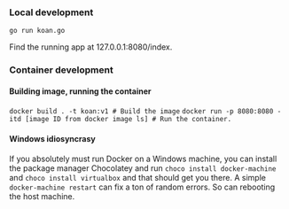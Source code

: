 ### Local development

``go run koan.go``

Find the running app at 127.0.0.1:8080/index.

### Container development

#### Building image, running the container

``docker build . -t koan:v1 # Build the image``
``docker run -p 8080:8080 -itd [image ID from docker image ls] # Run the container.`` 

#### Windows idiosyncrasy

If you absolutely must run Docker on a Windows machine, you can install the package manager Chocolatey and run ``choco install docker-machine`` and ``choco install virtualbox`` and that should get you there. A simple ``docker-machine restart`` can fix a ton of random errors. So can rebooting the host machine.

